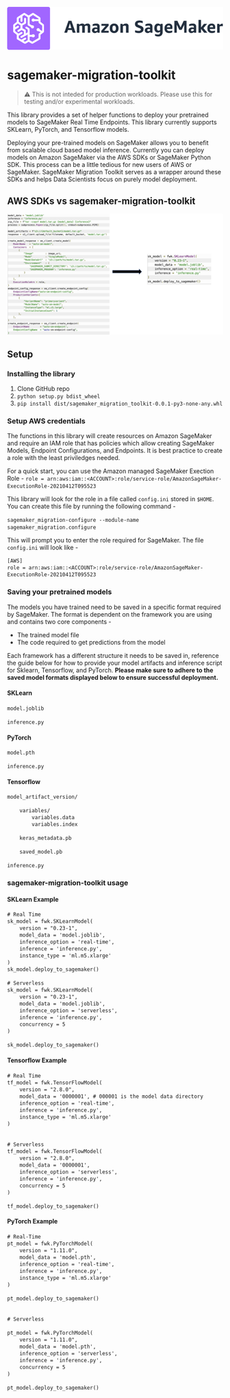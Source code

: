 ![SageMaker](images/sagemaker-banner.png)

# sagemaker-migration-toolkit

> :warning: This is not inteded for production workloads. Please use this for testing and/or experimental workloads.

This library provides a set of helper functions to deploy your pretrained models to SageMaker Real Time Endpoints. This library currently supports SKLearn, PyTorch, and Tensorflow models. 

Deploying your pre-trained models on SageMaker allows you to benefit from scalable cloud based model inference. Currently you can deploy models on Amazon SageMaker via the AWS SDKs or SageMaker Python SDK. This process can be a little tedious for new users of AWS or SageMaker. SageMaker Migration Toolkit serves as a wrapper around these SDKs and helps Data Scientists focus on purely model deployment.

## AWS SDKs vs sagemaker-migration-toolkit
![SageMaker](images/teleport-code.png)

## Setup

### Installing the library
1. Clone GitHub repo
2. `python setup.py bdist_wheel`
3. `pip install dist/sagemaker_migration_toolkit-0.0.1-py3-none-any.whl`

### Setup AWS credentials
The functions in this library will create resources on Amazon SageMaker and require an IAM role that has policies which allow creating SageMaker Models, Endpoint Configurations, and Endpoints. It is best practice to create a role with the least priviledges needed. 

For a quick start, you can use the Amazon managed SageMaker Exection Role - 
`role = arn:aws:iam::<ACCOUNT>:role/service-role/AmazonSageMaker-ExecutionRole-20210412T095523`

This library will look for the role in a file called `config.ini` stored in `$HOME`. You can create this file by running the following command - 

`sagemaker_migration-configure --module-name sagemaker_migration.configure`

This will prompt you to enter the role required for SageMaker. The file `config.ini` will look like - 

```
[AWS]
role = arn:aws:iam::<ACCOUNT>:role/service-role/AmazonSageMaker-ExecutionRole-20210412T095523
```

### Saving your pretrained models

The models you have trained need to be saved in a specific format required by SageMaker. The format is dependent on the framework you are using and contains two core components -
* The trained model file
* The code required to get predictions from the model

Each framework has a different structure it needs to be saved in, reference the guide below for how to provide your model artifacts and inference script for Sklearn, Tensorflow, and PyTorch. **Please make sure to adhere to the saved model formats displayed below to ensure successful deployment.**

#### SKLearn
```
model.joblib

inference.py
```
#### PyTorch
```
model.pth

inference.py
```

#### Tensorflow
```
model_artifact_version/

    variables/
        variables.data
        variables.index

    keras_metadata.pb
    
    saved_model.pb
    
inference.py
```

### sagemaker-migration-toolkit usage

#### SKLearn Example
```
# Real Time
sk_model = fwk.SKLearnModel(
    version = "0.23-1", 
    model_data = 'model.joblib',
    inference_option = 'real-time',
    inference = 'inference.py',
    instance_type = 'ml.m5.xlarge'
)
sk_model.deploy_to_sagemaker()

# Serverless
sk_model = fwk.SKLearnModel(
    version = "0.23-1", 
    model_data = 'model.joblib',
    inference_option = 'serverless',
    inference = 'inference.py',
    concurrency = 5
)

sk_model.deploy_to_sagemaker()
```

#### Tensorflow Example
```
# Real Time
tf_model = fwk.TensorFlowModel(
    version = "2.8.0", 
    model_data = '0000001', # 000001 is the model data directory
    inference_option = 'real-time',
    inference = 'inference.py',
    instance_type = 'ml.m5.xlarge'
)


# Serverless
tf_model = fwk.TensorFlowModel(
    version = "2.8.0", 
    model_data = '0000001',
    inference_option = 'serverless',
    inference = 'inference.py',
    concurrency = 5
)

tf_model.deploy_to_sagemaker()
```

#### PyTorch Example
```
# Real-Time
pt_model = fwk.PyTorchModel(
    version = "1.11.0", 
    model_data = 'model.pth',
    inference_option = 'real-time',
    inference = 'inference.py',
    instance_type = 'ml.m5.xlarge'
)

pt_model.deploy_to_sagemaker()


# Serverless

pt_model = fwk.PyTorchModel(
    version = "1.11.0", 
    model_data = 'model.pth',
    inference_option = 'serverless',
    inference = 'inference.py',
    concurrency = 5
)

pt_model.deploy_to_sagemaker()
```
